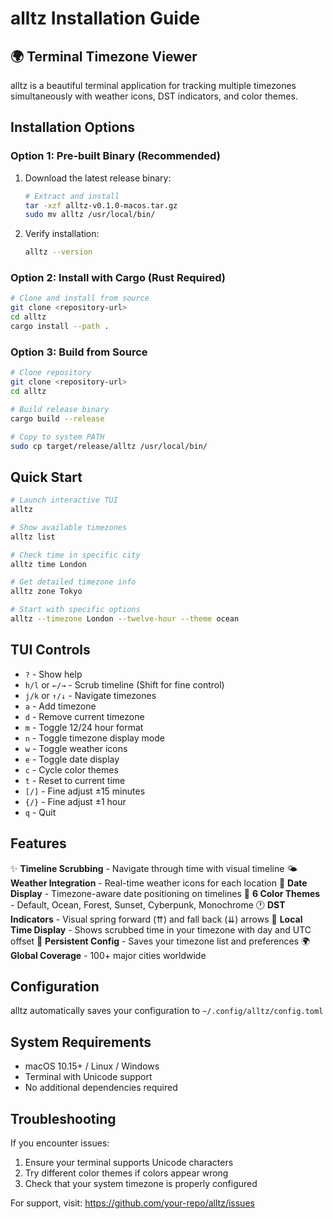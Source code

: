 # alltz Installation Guide

## 🌍 Terminal Timezone Viewer

alltz is a beautiful terminal application for tracking multiple timezones simultaneously with weather icons, DST indicators, and color themes.

## Installation Options

### Option 1: Pre-built Binary (Recommended)

1. Download the latest release binary:
   ```bash
   # Extract and install
   tar -xzf alltz-v0.1.0-macos.tar.gz
   sudo mv alltz /usr/local/bin/
   ```

2. Verify installation:
   ```bash
   alltz --version
   ```

### Option 2: Install with Cargo (Rust Required)

```bash
# Clone and install from source
git clone <repository-url>
cd alltz
cargo install --path .
```

### Option 3: Build from Source

```bash
# Clone repository
git clone <repository-url>
cd alltz

# Build release binary
cargo build --release

# Copy to system PATH
sudo cp target/release/alltz /usr/local/bin/
```

## Quick Start

```bash
# Launch interactive TUI
alltz

# Show available timezones
alltz list

# Check time in specific city
alltz time London

# Get detailed timezone info
alltz zone Tokyo

# Start with specific options
alltz --timezone London --twelve-hour --theme ocean
```

## TUI Controls

- `?` - Show help
- `h/l` or `←/→` - Scrub timeline (Shift for fine control)
- `j/k` or `↑/↓` - Navigate timezones
- `a` - Add timezone
- `d` - Remove current timezone
- `m` - Toggle 12/24 hour format
- `n` - Toggle timezone display mode
- `w` - Toggle weather icons
- `e` - Toggle date display
- `c` - Cycle color themes
- `t` - Reset to current time
- `[/]` - Fine adjust ±15 minutes
- `{/}` - Fine adjust ±1 hour
- `q` - Quit

## Features

✨ **Timeline Scrubbing** - Navigate through time with visual timeline
🌤️ **Weather Integration** - Real-time weather icons for each location
📅 **Date Display** - Timezone-aware date positioning on timelines
🎨 **6 Color Themes** - Default, Ocean, Forest, Sunset, Cyberpunk, Monochrome
🕐 **DST Indicators** - Visual spring forward (⇈) and fall back (⇊) arrows
📍 **Local Time Display** - Shows scrubbed time in your timezone with day and UTC offset
💾 **Persistent Config** - Saves your timezone list and preferences
🌍 **Global Coverage** - 100+ major cities worldwide

## Configuration

alltz automatically saves your configuration to `~/.config/alltz/config.toml`

## System Requirements

- macOS 10.15+ / Linux / Windows
- Terminal with Unicode support
- No additional dependencies required

## Troubleshooting

If you encounter issues:
1. Ensure your terminal supports Unicode characters
2. Try different color themes if colors appear wrong
3. Check that your system timezone is properly configured

For support, visit: https://github.com/your-repo/alltz/issues